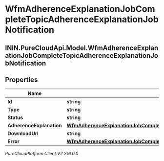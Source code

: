 # WfmAdherenceExplanationJobCompleteTopicAdherenceExplanationJobNotification

## ININ.PureCloudApi.Model.WfmAdherenceExplanationJobCompleteTopicAdherenceExplanationJobNotification

## Properties

|Name | Type | Description | Notes|
|------------ | ------------- | ------------- | -------------|
| **Id** | **string** |  | [optional] |
| **Type** | **string** |  | [optional] |
| **Status** | **string** |  | [optional] |
| **AdherenceExplanation** | [**WfmAdherenceExplanationJobCompleteTopicAdherenceExplanationChangedNotification**](WfmAdherenceExplanationJobCompleteTopicAdherenceExplanationChangedNotification) |  | [optional] |
| **DownloadUrl** | **string** |  | [optional] |
| **Error** | [**WfmAdherenceExplanationJobCompleteTopicErrorBody**](WfmAdherenceExplanationJobCompleteTopicErrorBody) |  | [optional] |



_PureCloudPlatform.Client.V2 216.0.0_
